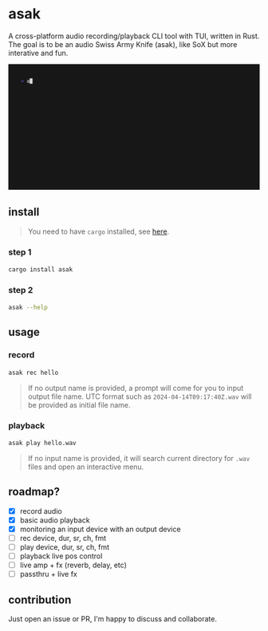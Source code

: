 # asak

A cross-platform audio recording/playback CLI tool with TUI, written in Rust. The goal is to be an audio Swiss Army Knife (asak), like SoX but more interative and fun.

![Asak](./asak.gif)

## install

> You need to have `cargo` installed, see [here](https://doc.rust-lang.org/cargo/getting-started/installation.html).

### step 1

```sh
cargo install asak
```

### step 2

```sh
asak --help
```

## usage

### record

```sh
asak rec hello
```

> If no output name is provided, a prompt will come for you to input output file name. UTC format such as `2024-04-14T09:17:40Z.wav` will be provided as initial file name.

### playback

```sh
asak play hello.wav
```

> If no input name is provided, it will search current directory for `.wav` files and open an interactive menu.

## roadmap?

- [x] record audio
- [x] basic audio playback
- [x] monitoring an input device with an output device
- [ ] rec device, dur, sr, ch, fmt
- [ ] play device, dur, sr, ch, fmt
- [ ] playback live pos control
- [ ] live amp + fx (reverb, delay, etc)
- [ ] passthru + live fx

## contribution

Just open an issue or PR, I'm happy to discuss and collaborate.
